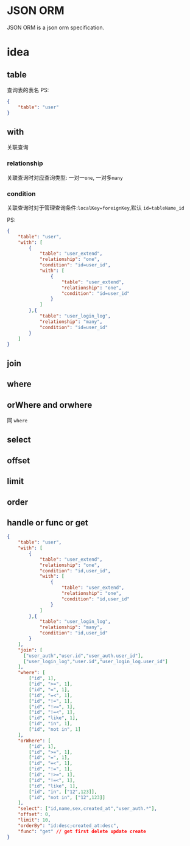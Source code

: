 # JSON ORM
JSON ORM is a json orm specification.

# idea

## table 
查询表的表名
PS:
```json
{
	"table": "user"
}
```
## with
关联查询
### relationship 
关联查询时对应查询类型: 一对一`one`, 一对多`many`
### condition
关联查询时对于管理查询条件:`localKey=foreignKey`,默认 `id=tableName_id`

PS:
```json
{
    "table": "user",
    "with": [
        {
            "table": "user_extend",
            "relationship": "one",
            "condition": "id=user_id",
            "with": [
                {
                    "table": "user_extend",
                    "relationship": "one",
                    "condition": "id=user_id"
                }
            ]
        },{
            "table": "user_login_log",
            "relationship": "many",
            "condition": "id=user_id"
        }
    ]
}
```
## join



## where
## orWhere and orwhere
同 `where`
## select
## offset
## limit
## order
## handle or func or get

```json
{
	"table": "user",
    "with": [
        {
            "table": "user_extend",
            "relationship": "one",
            "condition": "id,user_id",
            "with": [
                {
                    "table": "user_extend",
                    "relationship": "one",
                    "condition": "id,user_id"
                }
            ]
        },{
            "table": "user_login_log",
            "relationship": "many",
            "condition": "id,user_id"
        }
    ],
    "join": [
      ["user_auth","user.id","user_auth.user_id"],
      ["user_login_log","user.id","user_login_log.user_id"]
    ],
	"where": [
		["id", 1],
		["id", ">=", 1],
		["id", "=", 1],
		["id", "=<", 1],
		["id", "!=", 1],
		["id", "!>=", 1],
		["id", "!=<", 1],
		["id", "like", 1],
		["id", "in", 1],
		["id", "not in", 1]
	],
	"orWhere": [
		["id", 1],
		["id", ">=", 1],
		["id", "=", 1],
		["id", "=<", 1],
		["id", "!=", 1],
		["id", "!>=", 1],
		["id", "!=<", 1],
		["id", "like", 1],
		["id", "in", ["12",123]],
		["id", "not in", ["12",123]]
	],
	"select": ["id,name,sex,created_at","user_auth.*"],
	"offset": 0,
	"limit": 10,
	"orderBy": "id:desc;created_at:desc",
	"func": "get" // get first delete update create
}
```
